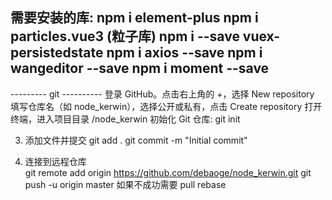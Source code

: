需要安装的库:
npm i element-plus 
npm i particles.vue3  (粒子库)
npm i --save vuex-persistedstate
npm i axios --save
npm i wangeditor --save
npm i moment --save
------------------------

--------- git ----------
    登录 GitHub。点击右上角的 +，选择 New repository
    填写仓库名（如 node_kerwin），选择公开或私有，点击 Create repository
    打开终端，进入项目目录 /node_kerwin
    初始化 Git 仓库: git init

3. 添加文件并提交
    git add .
    git commit -m "Initial commit"

4. 连接到远程仓库  
    git remote add origin https://github.com/debaoge/node_kerwin.git
    git push -u origin master
    如果不成功需要 pull rebase